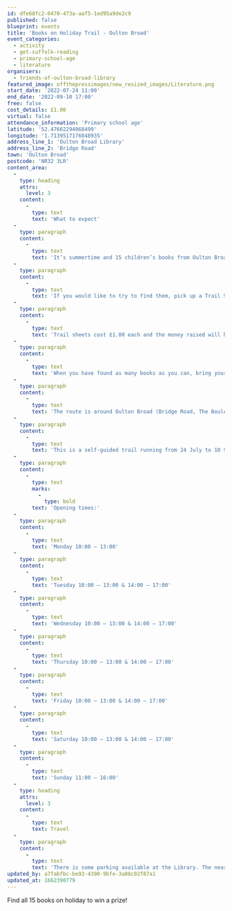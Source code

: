```yaml
---
id: dfe68fc2-0470-473a-aaf5-1ed95a9de2c9
published: false
blueprint: events
title: 'Books on Holiday Trail - Oulton Broad'
event_categories:
  - activity
  - get-suffolk-reading
  - primary-school-age
  - literature
organisers:
  - friends-of-oulton-broad-library
featured_image: offthepressimages/new_resized_images/Literature.png
start_date: '2022-07-24 11:00'
end_date: '2022-09-10 17:00'
free: false
cost_details: £1.00
virtual: false
attendance_information: 'Primary school age'
latitude: '52.47662294068499'
longitude: '1.7139517176048935'
address_line_1: 'Oulton Broad Library'
address_line_2: 'Bridge Road'
town: 'Oulton Broad'
postcode: 'NR32 3LR'
content_area:
  -
    type: heading
    attrs:
      level: 3
    content:
      -
        type: text
        text: 'What to expect'
  -
    type: paragraph
    content:
      -
        type: text
        text: 'It’s summertime and 15 children’s books from Oulton Broad Library have gone on holiday! They are visiting some shops and attractions in Oulton Broad, and they have challenged you to find out where they are.'
  -
    type: paragraph
    content:
      -
        type: text
        text: 'If you would like to try to find them, pick up a Trail Sheet from the library for instructions and set off on your quest!'
  -
    type: paragraph
    content:
      -
        type: text
        text: 'Trail sheets cost £1.00 each and the money raised will help Friends of Oulton Broad Library to provide events and resources for more activities.'
  -
    type: paragraph
    content:
      -
        type: text
        text: 'When you have found as many books as you can, bring your sheet back to Oulton Broad Library to claim your prize for taking part. AND – all entries that find all 15 books, will be entered into a prize draw. Good luck!'
  -
    type: paragraph
    content:
      -
        type: text
        text: 'The route is around Oulton Broad (Bridge Road, The Boulevard and Everitts Park)'
  -
    type: paragraph
    content:
      -
        type: text
        text: 'This is a self-guided trail running from 24 July to 10 September.'
  -
    type: paragraph
    content:
      -
        type: text
        marks:
          -
            type: bold
        text: 'Opening times:'
  -
    type: paragraph
    content:
      -
        type: text
        text: 'Monday 10:00 – 13:00'
  -
    type: paragraph
    content:
      -
        type: text
        text: 'Tuesday 10:00 – 13:00 & 14:00 – 17:00'
  -
    type: paragraph
    content:
      -
        type: text
        text: 'Wednesday 10:00 – 13:00 & 14:00 – 17:00'
  -
    type: paragraph
    content:
      -
        type: text
        text: 'Thursday 10:00 – 13:00 & 14:00 – 17:00'
  -
    type: paragraph
    content:
      -
        type: text
        text: 'Friday 10:00 – 13:00 & 14:00 – 17:00'
  -
    type: paragraph
    content:
      -
        type: text
        text: 'Saturday 10:00 – 13:00 & 14:00 – 17:00'
  -
    type: paragraph
    content:
      -
        type: text
        text: 'Sunday 11:00 – 16:00'
  -
    type: heading
    attrs:
      level: 3
    content:
      -
        type: text
        text: Travel
  -
    type: paragraph
    content:
      -
        type: text
        text: 'There is some parking available at the Library. The nearest public car park to Oulton Broad Library is on Bridge Road and there is a close by train stop on Oulton Road North.'
updated_by: a7fabfbc-be93-4390-9bfe-3a08c02f87a1
updated_at: 1662390779
---
```

Find all 15 books on holiday to win a prize!